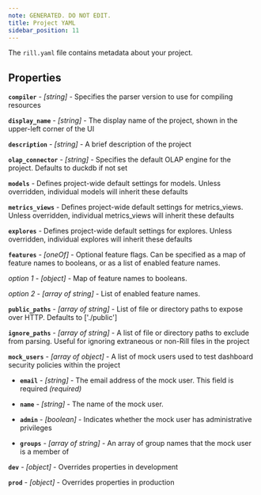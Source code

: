 ```yaml
---
note: GENERATED. DO NOT EDIT.
title: Project YAML
sidebar_position: 11
---
```


The `rill.yaml` file contains metadata about your project.

## Properties


**`compiler`**  - _[string]_ - Specifies the parser version to use for compiling resources 

**`display_name`**  - _[string]_ - The display name of the project, shown in the upper-left corner of the UI 

**`description`**  - _[string]_ - A brief description of the project 

**`olap_connector`**  - _[string]_ - Specifies the default OLAP engine for the project. Defaults to duckdb if not set 

**`models`**  - Defines project-wide default settings for models. Unless overridden, individual models will inherit these defaults 

**`metrics_views`**  - Defines project-wide default settings for metrics_views. Unless overridden, individual metrics_views will inherit these defaults 

**`explores`**  - Defines project-wide default settings for explores. Unless overridden, individual explores will inherit these defaults 

**`features`**  - _[oneOf]_ - Optional feature flags. Can be specified as a map of feature names to booleans, or as a list of enabled feature names. 

  *option 1* - _[object]_ - Map of feature names to booleans.

  *option 2* - _[array of string]_ - List of enabled feature names.

**`public_paths`**  - _[array of string]_ - List of file or directory paths to expose over HTTP. Defaults to ['./public'] 

**`ignore_paths`**  - _[array of string]_ - A list of file or directory paths to exclude from parsing. Useful for ignoring extraneous or non-Rill files in the project 

**`mock_users`**  - _[array of object]_ - A list of mock users used to test dashboard security policies within the project 

  - **`email`**  - _[string]_ - The email address of the mock user. This field is required  _(required)_

  - **`name`**  - _[string]_ - The name of the mock user. 

  - **`admin`**  - _[boolean]_ - Indicates whether the mock user has administrative privileges 

  - **`groups`**  - _[array of string]_ - An array of group names that the mock user is a member of 

**`dev`**  - _[object]_ - Overrides properties in development 

**`prod`**  - _[object]_ - Overrides properties in production 